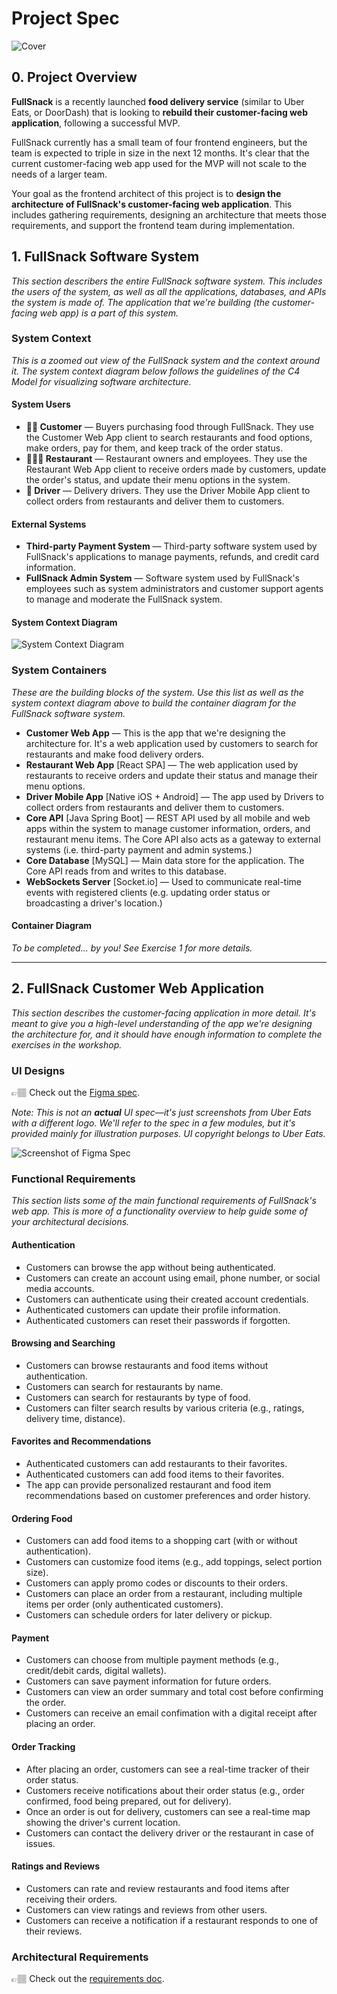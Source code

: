 # Project Spec

![Cover](./Cover.png)

## 0. Project Overview

**FullSnack** is a recently launched **food delivery service** (similar to Uber Eats, or DoorDash) that is looking to **rebuild their customer-facing web application**, following a successful MVP.

FullSnack currently has a small team of four frontend engineers, but the team is expected to triple in size in the next 12 months. It's clear that the current customer-facing web app used for the MVP will not scale to the needs of a larger team.

Your goal as the frontend architect of this project is to **design the architecture of FullSnack's customer-facing web application**. This includes gathering requirements, designing an architecture that meets those requirements, and support the frontend team during implementation.

## 1. FullSnack Software System

_This section describers the entire FullSnack software system. This includes the users of the system, as well as all the applications, databases, and APIs the system is made of. The application that we're building (the customer-facing web app) is a part of this system._

### System Context

_This is a zoomed out view of the FullSnack system and the context around it. The system context diagram below follows the guidelines of the C4 Model for visualizing software architecture._

#### System Users

- **👩🏻 Customer** — Buyers purchasing food through FullSnack. They use the Customer Web App client to search restaurants and food options, make orders, pay for them, and keep track of the order status.
- **🧑🏽‍🍳 Restaurant** — Restaurant owners and employees. They use the Restaurant Web App client to receive orders made by customers, update the order's status, and update their menu options in the system.
- **🛵 Driver** — Delivery drivers. They use the Driver Mobile App client to collect orders from restaurants and deliver them to customers.

#### External Systems

- **Third-party Payment System** — Third-party software system used by FullSnack's applications to manage payments, refunds, and credit card information.
- **FullSnack Admin System** — Software system used by FullSnack's employees such as system administrators and customer support agents to manage and moderate the FullSnack system.

#### System Context Diagram

![System Context Diagram](./System%20Context%20Diagram.png)

### System Containers

_These are the building blocks of the system. Use this list as well as the system context diagram above to build the container diagram for the FullSnack software system._

- **Customer Web App** — This is the app that we're designing the architecture for. It's a web application used by customers to search for restaurants and make food delivery orders.
- **Restaurant Web App** [React SPA] — The web application used by restaurants to receive orders and update their status and manage their menu options.
- **Driver Mobile App** [Native iOS + Android] — The app used by Drivers to collect orders from restaurants and deliver them to customers.
- **Core API** [Java Spring Boot] — REST API used by all mobile and web apps within the system to manage customer information, orders, and restaurant menu items. The Core API also acts as a gateway to external systems (i.e. third-party payment and admin systems.)
- **Core Database** [MySQL] — Main data store for the application. The Core API reads from and writes to this database.
- **WebSockets Server** [Socket.io] — Used to communicate real-time events with registered clients (e.g. updating order status or broadcasting a driver's location.)

#### Container Diagram

_To be completed... by you! See Exercise 1 for more details._

---

## 2. FullSnack Customer Web Application

_This section describes the customer-facing application in more detail. It's meant to give you a high-level understanding of the app we're designing the architecture for, and it should have enough information to complete the exercises in the workshop._

### UI Designs

👉🏽 Check out the [Figma spec](https://www.figma.com/design/cKot2kO0cg2PpR3QwgppXm/FullSnack-Spec?node-id=0-1&t=gBOwglj8jVc5t9JR-1).

_Note: This is not an **actual** UI spec—it's just screenshots from Uber Eats with a different logo. We'll refer to the spec in a few modules, but it's provided mainly for illustration purposes. UI copyright belongs to Uber Eats._

![Screenshot of Figma Spec](./FigmaUI.png)

### Functional Requirements

_This section lists some of the main functional requirements of FullSnack's web app. This is more of a functionality overview to help guide some of your architectural decisions._

#### Authentication

- Customers can browse the app without being authenticated.
- Customers can create an account using email, phone number, or social media accounts.
- Customers can authenticate using their created account credentials.
- Authenticated customers can update their profile information.
- Authenticated customers can reset their passwords if forgotten.

#### Browsing and Searching

- Customers can browse restaurants and food items without authentication.
- Customers can search for restaurants by name.
- Customers can search for restaurants by type of food.
- Customers can filter search results by various criteria (e.g., ratings, delivery time, distance).

#### Favorites and Recommendations

- Authenticated customers can add restaurants to their favorites.
- Authenticated customers can add food items to their favorites.
- The app can provide personalized restaurant and food item recommendations based on customer preferences and order history.

#### Ordering Food

- Customers can add food items to a shopping cart (with or without authentication).
- Customers can customize food items (e.g., add toppings, select portion size).
- Customers can apply promo codes or discounts to their orders.
- Customers can place an order from a restaurant, including multiple items per order (only authenticated customers).
- Customers can schedule orders for later delivery or pickup.

#### Payment

- Customers can choose from multiple payment methods (e.g., credit/debit cards, digital wallets).
- Customers can save payment information for future orders.
- Customers can view an order summary and total cost before confirming the order.
- Customers can receive an email confimation with a digital receipt after placing an order.

#### Order Tracking

- After placing an order, customers can see a real-time tracker of their order status.
- Customers receive notifications about their order status (e.g., order confirmed, food being prepared, out for delivery).
- Once an order is out for delivery, customers can see a real-time map showing the driver's current location.
- Customers can contact the delivery driver or the restaurant in case of issues.

#### Ratings and Reviews

- Customers can rate and review restaurants and food items after receiving their orders.
- Customers can view ratings and reviews from other users.
- Customers can receive a notification if a restaurant responds to one of their reviews.

### Architectural Requirements

👉🏽 Check out the [requirements doc](requirements.md).

